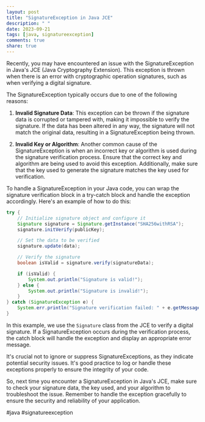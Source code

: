 ```yaml
---
layout: post
title: "SignatureException in Java JCE"
description: " "
date: 2023-09-21
tags: [java, signatureexception]
comments: true
share: true
---
```


Recently, you may have encountered an issue with the SignatureException in Java's JCE (Java Cryptography Extension). This exception is thrown when there is an error with cryptographic operation signatures, such as when verifying a digital signature.

The SignatureException typically occurs due to one of the following reasons:

1. **Invalid Signature Data**: This exception can be thrown if the signature data is corrupted or tampered with, making it impossible to verify the signature. If the data has been altered in any way, the signature will not match the original data, resulting in a SignatureException being thrown.

2. **Invalid Key or Algorithm**: Another common cause of the SignatureException is when an incorrect key or algorithm is used during the signature verification process. Ensure that the correct key and algorithm are being used to avoid this exception. Additionally, make sure that the key used to generate the signature matches the key used for verification.

To handle a SignatureException in your Java code, you can wrap the signature verification block in a try-catch block and handle the exception accordingly. Here's an example of how to do this:

```java
try {
    // Initialize signature object and configure it
    Signature signature = Signature.getInstance("SHA256withRSA");
    signature.initVerify(publicKey);

    // Set the data to be verified
    signature.update(data);

    // Verify the signature
    boolean isValid = signature.verify(signatureData);

    if (isValid) {
        System.out.println("Signature is valid!");
    } else {
        System.out.println("Signature is invalid!");
    }
} catch (SignatureException e) {
    System.err.println("Signature verification failed: " + e.getMessage());
}
```

In this example, we use the `Signature` class from the JCE to verify a digital signature. If a SignatureException occurs during the verification process, the catch block will handle the exception and display an appropriate error message.

It's crucial not to ignore or suppress SignatureExceptions, as they indicate potential security issues. It's good practice to log or handle these exceptions properly to ensure the integrity of your code.

So, next time you encounter a SignatureException in Java's JCE, make sure to check your signature data, the key used, and your algorithm to troubleshoot the issue. Remember to handle the exception gracefully to ensure the security and reliability of your application.

#java #signatureexception
